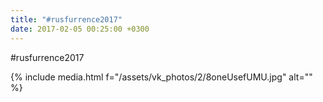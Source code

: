 ```yaml
---
title: "#rusfurrence2017"
date: 2017-02-05 00:25:00 +0300
---
```


#rusfurrence2017

{% include media.html f="/assets/vk_photos/2/8oneUsefUMU.jpg" alt="" %}
